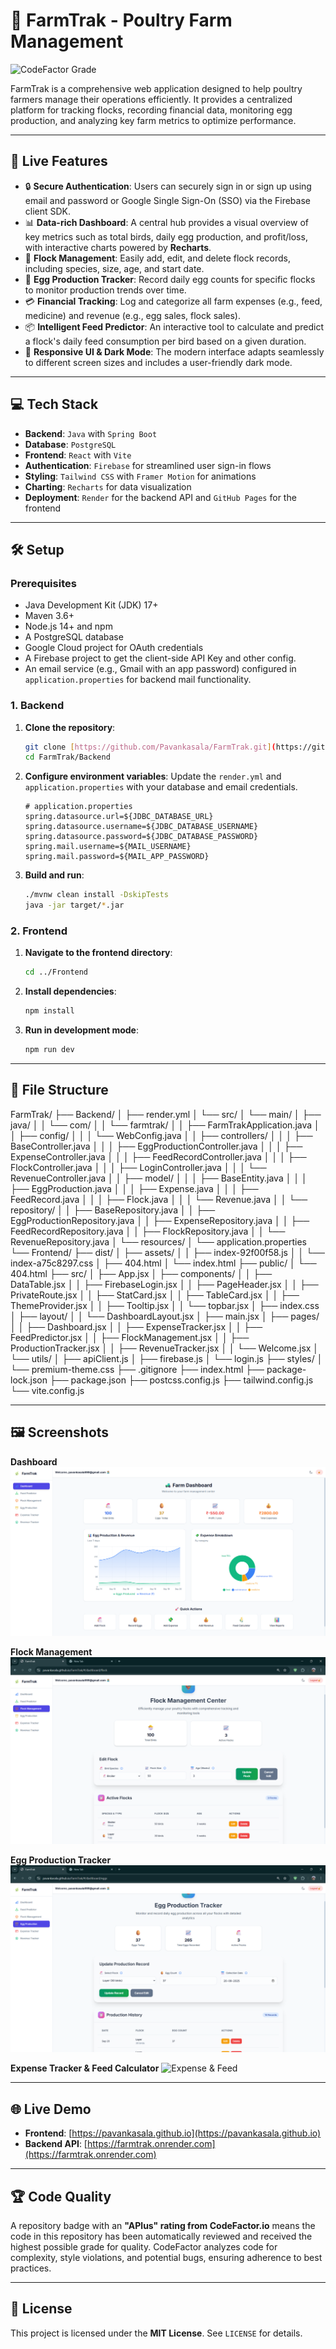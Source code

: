 # 🌾 FarmTrak - Poultry Farm Management

![CodeFactor Grade](https://www.codefactor.io/repository/github/pavankasala/farmtrak/badge/)

FarmTrak is a comprehensive web application designed to help poultry farmers manage their operations efficiently. It provides a centralized platform for tracking flocks, recording financial data, monitoring egg production, and analyzing key farm metrics to optimize performance.

---

## 🚀 Live Features

* 🔒 **Secure Authentication**: Users can securely sign in or sign up using email and password or Google Single Sign-On (SSO) via the Firebase client SDK.
* 📊 **Data-rich Dashboard**: A central hub provides a visual overview of key metrics such as total birds, daily egg production, and profit/loss, with interactive charts powered by **Recharts**.
* 🦉 **Flock Management**: Easily add, edit, and delete flock records, including species, size, age, and start date.
* 🥚 **Egg Production Tracker**: Record daily egg counts for specific flocks to monitor production trends over time.
* 💳 **Financial Tracking**: Log and categorize all farm expenses (e.g., feed, medicine) and revenue (e.g., egg sales, flock sales).
* 📦 **Intelligent Feed Predictor**: An interactive tool to calculate and predict a flock's daily feed consumption per bird based on a given duration.
* 🌄 **Responsive UI & Dark Mode**: The modern interface adapts seamlessly to different screen sizes and includes a user-friendly dark mode.

---

## 💻 Tech Stack

* **Backend**: `Java` with `Spring Boot`
* **Database**: `PostgreSQL`
* **Frontend**: `React` with `Vite`
* **Authentication**: `Firebase` for streamlined user sign-in flows
* **Styling**: `Tailwind CSS` with `Framer Motion` for animations
* **Charting**: `Recharts` for data visualization
* **Deployment**: `Render` for the backend API and `GitHub Pages` for the frontend

---

## 🛠️ Setup

### Prerequisites
-   Java Development Kit (JDK) 17+
-   Maven 3.6+
-   Node.js 14+ and npm
-   A PostgreSQL database
-   Google Cloud project for OAuth credentials
-   A Firebase project to get the client-side API Key and other config.
-   An email service (e.g., Gmail with an app password) configured in `application.properties` for backend mail functionality.

### 1. Backend

1.  **Clone the repository**:
    ```sh
    git clone [https://github.com/Pavankasala/FarmTrak.git](https://github.com/Pavankasala/FarmTrak.git)
    cd FarmTrak/Backend
    ```

2.  **Configure environment variables**:
    Update the `render.yml` and `application.properties` with your database and email credentials.
    ```properties
    # application.properties
    spring.datasource.url=${JDBC_DATABASE_URL}
    spring.datasource.username=${JDBC_DATABASE_USERNAME}
    spring.datasource.password=${JDBC_DATABASE_PASSWORD}
    spring.mail.username=${MAIL_USERNAME}
    spring.mail.password=${MAIL_APP_PASSWORD}
    ```

3.  **Build and run**:
    ```sh
    ./mvnw clean install -DskipTests
    java -jar target/*.jar
    ```

### 2. Frontend

1.  **Navigate to the frontend directory**:
    ```sh
    cd ../Frontend
    ```

2.  **Install dependencies**:
    ```sh
    npm install
    ```

3.  **Run in development mode**:
    ```sh
    npm run dev
    ```

---

## 📁 File Structure
FarmTrak/
├── Backend/
│   ├── render.yml
│   └── src/
│       └── main/
│           ├── java/
│           │   └── com/
│           │       └── farmtrak/
│           │           ├── FarmTrakApplication.java
│           │           ├── config/
│           │           │   └── WebConfig.java
│           │           ├── controllers/
│           │           │   ├── BaseController.java
│           │           │   ├── EggProductionController.java
│           │           │   ├── ExpenseController.java
│           │           │   ├── FeedRecordController.java
│           │           │   ├── FlockController.java
│           │           │   ├── LoginController.java
│           │           │   └── RevenueController.java
│           │           ├── model/
│           │           │   ├── BaseEntity.java
│           │           │   ├── EggProduction.java
│           │           │   ├── Expense.java
│           │           │   ├── FeedRecord.java
│           │           │   ├── Flock.java
│           │           │   └── Revenue.java
│           │           └── repository/
│           │               ├── BaseRepository.java
│           │               ├── EggProductionRepository.java
│           │               ├── ExpenseRepository.java
│           │               ├── FeedRecordRepository.java
│           │               ├── FlockRepository.java
│           │               └── RevenueRepository.java
│           └── resources/
│               └── application.properties
└── Frontend/
├── dist/
│   ├── assets/
│   │   ├── index-92f00f58.js
│   │   └── index-a75c8297.css
│   ├── 404.html
│   └── index.html
├── public/
│   └── 404.html
├── src/
│   ├── App.jsx
│   ├── components/
│   │   ├── DataTable.jsx
│   │   ├── FirebaseLogin.jsx
│   │   ├── PageHeader.jsx
│   │   ├── PrivateRoute.jsx
│   │   ├── StatCard.jsx
│   │   ├── TableCard.jsx
│   │   ├── ThemeProvider.jsx
│   │   ├── Tooltip.jsx
│   │   └── topbar.jsx
│   ├── index.css
│   ├── layout/
│   │   └── DashboardLayout.jsx
│   ├── main.jsx
│   ├── pages/
│   │   ├── Dashboard.jsx
│   │   ├── ExpenseTracker.jsx
│   │   ├── FeedPredictor.jsx
│   │   ├── FlockManagement.jsx
│   │   ├── ProductionTracker.jsx
│   │   ├── RevenueTracker.jsx
│   │   └── Welcome.jsx
│   └── utils/
│       ├── apiClient.js
│       ├── firebase.js
│       └── login.js
├── styles/
│   └── premium-theme.css
├── .gitignore
├── index.html
├── package-lock.json
├── package.json
├── postcss.config.js
├── tailwind.config.js
└── vite.config.js


---

## 🖼️ Screenshots

**Dashboard**
![Dashboard](screenshots/dashboard.png)

**Flock Management**
![Flock Management](screenshots/flock-management.png)

**Egg Production Tracker**
![Egg Production Tracker](screenshots/egg-production.png)

**Expense Tracker & Feed Calculator**
![Expense & Feed](screenshots/expense-feed.png)

---

## 🌐 Live Demo

-   **Frontend**: [https://pavankasala.github.io](https://pavankasala.github.io)
-   **Backend API**: [https://farmtrak.onrender.com](https://farmtrak.onrender.com)

---

## 🏆 Code Quality

A repository badge with an **"APlus" rating from CodeFactor.io** means the code in this repository has been automatically reviewed and received the highest possible grade for quality. CodeFactor analyzes code for complexity, style violations, and potential bugs, ensuring adherence to best practices.

---

## 📄 License

This project is licensed under the **MIT License**. See `LICENSE` for details.

